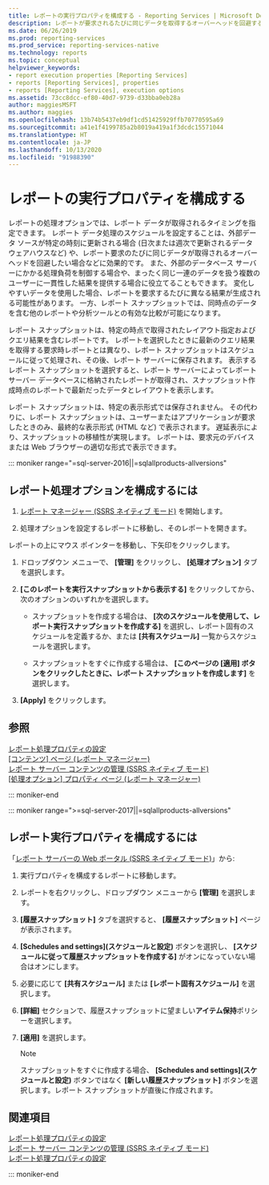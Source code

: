 ```yaml
---
title: レポートの実行プロパティを構成する - Reporting Services | Microsoft Docs
description: レポートが要求されるたびに同じデータを取得するオーバーヘッドを回避するために、レポート処理オプションを設定してレポート データを取得するタイミングを指定する方法について説明します。
ms.date: 06/26/2019
ms.prod: reporting-services
ms.prod_service: reporting-services-native
ms.technology: reports
ms.topic: conceptual
helpviewer_keywords:
- report execution properties [Reporting Services]
- reports [Reporting Services], properties
- reports [Reporting Services], execution options
ms.assetid: 73cc8dcc-ef80-40d7-9739-d33bba0eb28a
author: maggiesMSFT
ms.author: maggies
ms.openlocfilehash: 13b74b5437eb9df1cd51425929ffb70770595a69
ms.sourcegitcommit: a41e1f4199785a2b8019a419a1f3dcdc15571044
ms.translationtype: HT
ms.contentlocale: ja-JP
ms.lasthandoff: 10/13/2020
ms.locfileid: "91988390"
---
```

# <a name="configure-execution-properties-for-a-report"></a>レポートの実行プロパティを構成する
  レポートの処理オプションでは、レポート データが取得されるタイミングを指定できます。 レポート データ処理のスケジュールを設定することは、外部データ ソースが特定の時刻に更新される場合 (日次または週次で更新されるデータ ウェアハウスなど) や、レポート要求のたびに同じデータが取得されるオーバーヘッドを回避したい場合などに効果的です。 また、外部のデータベース サーバーにかかる処理負荷を制御する場合や、まったく同じ一連のデータを扱う複数のユーザーに一貫性した結果を提供する場合に役立てることもできます。 変化しやすいデータを使用した場合、レポートを要求するたびに異なる結果が生成される可能性があります。 一方、レポート スナップショットでは、同時点のデータを含む他のレポートや分析ツールとの有効な比較が可能になります。  
  
 レポート スナップショットは、特定の時点で取得されたレイアウト指定およびクエリ結果を含むレポートです。 レポートを選択したときに最新のクエリ結果を取得する要求時レポートとは異なり、レポート スナップショットはスケジュールに従って処理され、その後、レポート サーバーに保存されます。 表示するレポート スナップショットを選択すると、レポート サーバーによってレポート サーバー データベースに格納されたレポートが取得され、スナップショット作成時点のレポートで最新だったデータとレイアウトを表示します。  
  
 レポート スナップショットは、特定の表示形式では保存されません。 その代わりに、レポート スナップショットは、ユーザーまたはアプリケーションが要求したときのみ、最終的な表示形式 (HTML など) で表示されます。 遅延表示により、スナップショットの移植性が実現します。 レポートは、要求元のデバイスまたは Web ブラウザーの適切な形式で表示できます。  

::: moniker range="=sql-server-2016||=sqlallproducts-allversions"
  
## <a name="to-configure-report-processing-options"></a>レポート処理オプションを構成するには  
  
1.  [レポート マネージャー &#40;SSRS ネイティブ モード&#41;](../web-portal-ssrs-native-mode.md) を開始します。  
  
2.  処理オプションを設定するレポートに移動し、そのレポートを開きます。  
  
 レポートの上にマウス ポインターを移動し、下矢印をクリックします。  
  
1.  ドロップダウン メニューで、 **[管理]** をクリックし、 **[処理オプション]** タブを選択します。  
  
2.  **[このレポートを実行スナップショットから表示する]** をクリックしてから、次のオプションのいずれかを選択します。  
  
    -   スナップショットを作成する場合は、 **[次のスケジュールを使用して、レポート実行スナップショットを作成する]** を選択し、レポート固有のスケジュールを定義するか、または **[共有スケジュール]** 一覧からスケジュールを選択します。  
  
    -   スナップショットをすぐに作成する場合は、 **[このページの [適用] ボタンをクリックしたときに、レポート スナップショットを作成します]** を選択します。  
  
3.  **[Apply]** をクリックします。  
  
## <a name="see-also"></a>参照  
 [レポート処理プロパティの設定](../../reporting-services/report-server/set-report-processing-properties.md)   
 [[コンテンツ] ページ (レポート マネージャー)](/previous-versions/sql/sql-server-2016/ms186470(v=sql.130))   
 [レポート サーバー コンテンツの管理 &#40;SSRS ネイティブ モード&#41;](../../reporting-services/report-server/report-server-content-management-ssrs-native-mode.md)   
 [[処理オプション] プロパティ ページ &#40;レポート マネージャー&#41;](/previous-versions/sql/sql-server-2016/ms178821(v=sql.130))  
  
::: moniker-end

::: moniker range=">=sql-server-2017||=sqlallproducts-allversions"
  
## <a name="to-configure-report-execution-properties"></a>レポート実行プロパティを構成するには  
  
「[レポート サーバーの Web ポータル (SSRS ネイティブ モード)](../../reporting-services/web-portal-ssrs-native-mode.md)」から:  
  
1. 実行プロパティを構成するレポートに移動します。  
  
2. レポートを右クリックし、ドロップダウン メニューから **[管理]** を選択します。

3. **[履歴スナップショット]** タブを選択すると、 **[履歴スナップショット]** ページが表示されます。  
  
4. **[Schedules and settings]\(スケジュールと設定\)** ボタンを選択し、 **[スケジュールに従って履歴スナップショットを作成する]** がオンになっていない場合はオンにします。
  
5. 必要に応じて **[共有スケジュール]** または **[レポート固有スケジュール]** を選択します。  
  
6. **[詳細]** セクションで、履歴スナップショットに望ましい**アイテム保持**ポリシーを選択します。  
  
7. **[適用]** を選択します。  
  
   >[!NOTE]
   >スナップショットをすぐに作成する場合、 **[Schedules and settings]\(スケジュールと設定\)** ボタンではなく **[新しい履歴スナップショット]** ボタンを選択します。レポート スナップショットが直後に作成されます。  
  
## <a name="see-also"></a>関連項目  
 [レポート処理プロパティの設定](../../reporting-services/report-server/set-report-processing-properties.md)   
 [レポート サーバー コンテンツの管理 (SSRS ネイティブ モード)](../../reporting-services/report-server/report-server-content-management-ssrs-native-mode.md)   
 [レポート処理プロパティの設定](../../reporting-services/report-server/set-report-processing-properties.md)   

::: moniker-end
